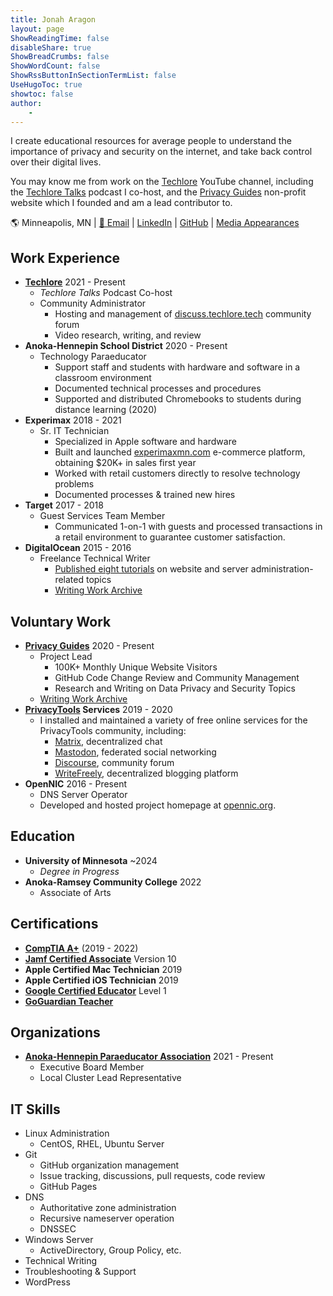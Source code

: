 ```yaml
---
title: Jonah Aragon
layout: page
ShowReadingTime: false
disableShare: true
ShowBreadCrumbs: false
ShowWordCount: false
ShowRssButtonInSectionTermList: false
UseHugoToc: true
showtoc: false
author:
    -
---
```


I create educational resources for average people to understand the importance of privacy and security on the internet, and take back control over their digital lives.

You may know me from work on the [Techlore](https://www.youtube.com/playlist?list=PL3KeV6Ui_4CZRb5Z4qZjsIGZrUWbDc3Mn) YouTube channel, including the [Techlore Talks](https://www.imdb.com/title/tt27252550/) podcast I co-host, and the [Privacy Guides](https://www.privacyguides.org) non-profit website which I founded and am a lead contributor to.

🌎 Minneapolis, MN | [📧 Email](mailto:jonah@triplebit.net) | [LinkedIn](https://www.linkedin.com/in/jonaharagon/) | [GitHub](https://github.com/jonaharagon) | [Media Appearances](/interviews/)

## Work Experience

- [**Techlore**](https://www.youtube.com/c/techlore) 2021 - Present
    - *Techlore Talks* Podcast Co-host
    - Community Administrator
        - Hosting and management of [discuss.techlore.tech](https://discuss.techlore.tech/) community forum
        - Video research, writing, and review
- **Anoka-Hennepin School District** 2020 - Present
    - Technology Paraeducator
        - Support staff and students with hardware and software in a classroom environment
        - Documented technical processes and procedures
        - Supported and distributed Chromebooks to students during distance learning (2020)
- **Experimax** 2018 - 2021
    - Sr. IT Technician
        - Specialized in Apple software and hardware
        - Built and launched [experimaxmn.com](https://experimaxmn.com) e-commerce platform, obtaining $20K+ in sales first year
        - Worked with retail customers directly to resolve technology problems
        - Documented processes & trained new hires
- **Target** 2017 - 2018
    - Guest Services Team Member
        - Communicated 1-on-1 with guests and processed transactions in a retail environment to guarantee customer satisfaction.
- **DigitalOcean** 2015 - 2016
    - Freelance Technical Writer
        - [Published eight tutorials](https://www.digitalocean.com/community/users/jonaharagon#:~:text=Questions-,Tutorials,-Filter%20Results) on website and server administration-related topics
        - [Writing Work Archive](/digitalocean)

## Voluntary Work

- [**Privacy Guides**](https://www.privacyguides.org) 2020 - Present
    - Project Lead
        - 100K+ Monthly Unique Website Visitors
        - GitHub Code Change Review and Community Management
        - Research and Writing on Data Privacy and Security Topics
    - [Writing Work Archive](/privacy-guides)
- **[PrivacyTools](https://www.privacyguides.org/en/about/privacytools/) Services** 2019 - 2020
    - I installed and maintained a variety of free online services for the PrivacyTools community, including:
        - [Matrix](https://matrix.org/), decentralized chat
        - [Mastodon](https://joinmastodon.org/), federated social networking
        - [Discourse](https://www.discourse.org/), community forum
        - [WriteFreely](https://writefreely.org/), decentralized blogging platform
- **OpenNIC** 2016 - Present
    - DNS Server Operator
    - Developed and hosted project homepage at [opennic.org](https://www.opennic.org/).
## Education

- **University of Minnesota** ~2024
    - *Degree in Progress*
- **Anoka-Ramsey Community College** 2022
    - Associate of Arts
## Certifications

- [**CompTIA A+**](https://www.credly.com/badges/179b665e-a65e-4a88-a738-fa5c98cd686c/public_url) (2019 - 2022)
- [**Jamf Certified Associate**](https://verify.skilljar.com/c/8k2mxq4obw2x) Version 10
- **Apple Certified Mac Technician** 2019
- **Apple Certified iOS Technician** 2019
- [**Google Certified Educator**](https://www.credential.net/54713f85-a94e-42c3-9b7f-5fd8044639db?key=f71ec335c990f11dfb770837183fab8a0ce63a7e3b720e15a70f428516ab3426) Level 1
- [**GoGuardian Teacher**](https://ti-user-certificates.s3.amazonaws.com/af328fe0-a209-4db9-b552-68718ff26a30/f0f6c9bf-6217-44be-bfd8-600272f64f9c-jonah-aragon-05433f51-c12b-418e-afd3-18797f643cd3-certificate.pdf)

## Organizations

- [**Anoka-Hennepin Paraeducator Association**](https://ahparas.com/) 2021 - Present
    - Executive Board Member
    - Local Cluster Lead Representative

## IT Skills

- Linux Administration
    - CentOS, RHEL, Ubuntu Server
- Git
    - GitHub organization management
    - Issue tracking, discussions, pull requests, code review
    - GitHub Pages
- DNS
    - Authoritative zone administration
    - Recursive nameserver operation
    - DNSSEC
- Windows Server
    - ActiveDirectory, Group Policy, etc.
- Technical Writing
- Troubleshooting & Support
- WordPress
